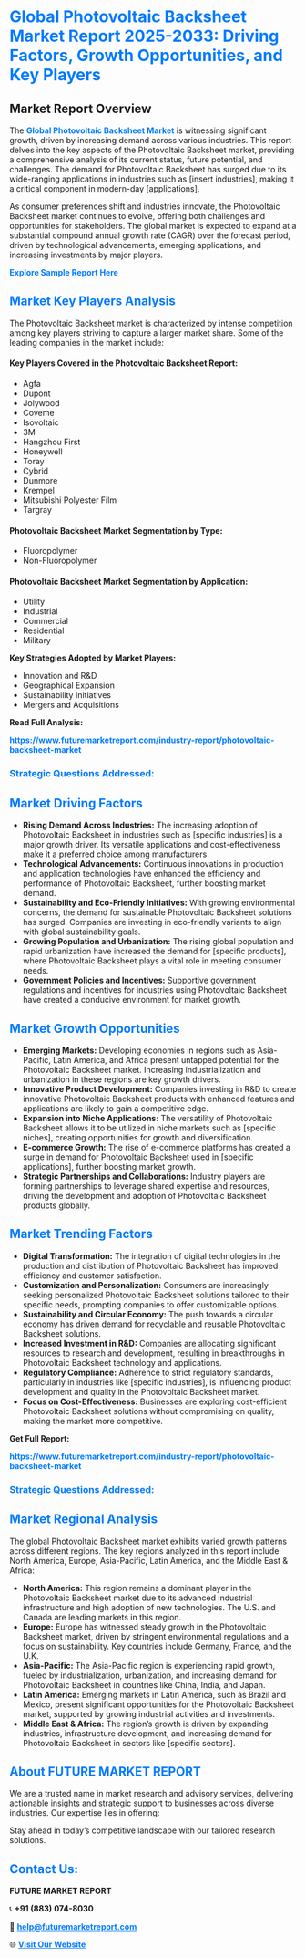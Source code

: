 <h1 style="color: #007BFF;">Global Photovoltaic Backsheet Market Report 2025-2033: Driving Factors, Growth Opportunities, and Key Players</h1>

<section id="overview">
<h2>Market Report Overview</h2>
<p>The <a href="https://www.futuremarketreport.com/industry-report/photovoltaic-backsheet-market" style="color: #007BFF; text-decoration: none;"><strong>Global Photovoltaic Backsheet Market</strong></a> is witnessing significant growth, driven by increasing demand across various industries. This report delves into the key aspects of the Photovoltaic Backsheet market, providing a comprehensive analysis of its current status, future potential, and challenges. The demand for Photovoltaic Backsheet has surged due to its wide-ranging applications in industries such as [insert industries], making it a critical component in modern-day [applications].</p>
<p>As consumer preferences shift and industries innovate, the Photovoltaic Backsheet market continues to evolve, offering both challenges and opportunities for stakeholders. The global market is expected to expand at a substantial compound annual growth rate (CAGR) over the forecast period, driven by technological advancements, emerging applications, and increasing investments by major players.</p>
</section>

<section id="overview">
<p><a href="https://www.futuremarketreport.com/request-sample/reportId=58053" style="color: #007BFF; text-decoration: none;"><strong>Explore Sample Report Here</strong></a></p>
</section>

<section id="key-players">
<h2 style="color: #007BFF;">Market Key Players Analysis</h2>
<p>The Photovoltaic Backsheet market is characterized by intense competition among key players striving to capture a larger market share. Some of the leading companies in the market include:</p>
<h4>Key Players Covered in the Photovoltaic Backsheet Report:</h4>
<ul><li>Agfa</li><li>Dupont</li><li>Jolywood</li><li>Coveme</li><li>Isovoltaic</li><li>3M</li><li>Hangzhou First</li><li>Honeywell</li><li>Toray</li><li>Cybrid</li><li>Dunmore</li><li>Krempel</li><li>Mitsubishi Polyester Film</li><li>Targray</li></ul>
<h4>Photovoltaic Backsheet Market Segmentation by Type:</h4>
<ul><li>Fluoropolymer</li><li>Non-Fluoropolymer</li></ul>

<h4>Photovoltaic Backsheet Market Segmentation by Application:</h4>
<ul><li>Utility</li><li>Industrial</li><li>Commercial</li><li>Residential</li><li>Military</li></ul>
<p><strong>Key Strategies Adopted by Market Players:</strong></p>
<ul>
<li>Innovation and R&D</li>
<li>Geographical Expansion</li>
<li>Sustainability Initiatives</li>
<li>Mergers and Acquisitions</li>
</ul>
</section>

<section>
<p><strong>Read Full Analysis: </strong></p><a href="https://www.futuremarketreport.com/industry-report/photovoltaic-backsheet-market" style="color: #007BFF; text-decoration: none;"><strong>https://www.futuremarketreport.com/industry-report/photovoltaic-backsheet-market</strong></a>
<h3 style="color: #007BFF;">Strategic Questions Addressed:</h3>
</section>

<section id="driving-factors">
<h2 style="color: #007BFF;">Market Driving Factors</h2>
<ul>
<li><strong>Rising Demand Across Industries:</strong> The increasing adoption of Photovoltaic Backsheet in industries such as [specific industries] is a major growth driver. Its versatile applications and cost-effectiveness make it a preferred choice among manufacturers.</li>
<li><strong>Technological Advancements:</strong> Continuous innovations in production and application technologies have enhanced the efficiency and performance of Photovoltaic Backsheet, further boosting market demand.</li>
<li><strong>Sustainability and Eco-Friendly Initiatives:</strong> With growing environmental concerns, the demand for sustainable Photovoltaic Backsheet solutions has surged. Companies are investing in eco-friendly variants to align with global sustainability goals.</li>
<li><strong>Growing Population and Urbanization:</strong> The rising global population and rapid urbanization have increased the demand for [specific products], where Photovoltaic Backsheet plays a vital role in meeting consumer needs.</li>
<li><strong>Government Policies and Incentives:</strong> Supportive government regulations and incentives for industries using Photovoltaic Backsheet have created a conducive environment for market growth.</li>
</ul>
</section>

<section id="growth-opportunities">
<h2 style="color: #007BFF;">Market Growth Opportunities</h2>
<ul>
<li><strong>Emerging Markets:</strong> Developing economies in regions such as Asia-Pacific, Latin America, and Africa present untapped potential for the Photovoltaic Backsheet market. Increasing industrialization and urbanization in these regions are key growth drivers.</li>
<li><strong>Innovative Product Development:</strong> Companies investing in R&D to create innovative Photovoltaic Backsheet products with enhanced features and applications are likely to gain a competitive edge.</li>
<li><strong>Expansion into Niche Applications:</strong> The versatility of Photovoltaic Backsheet allows it to be utilized in niche markets such as [specific niches], creating opportunities for growth and diversification.</li>
<li><strong>E-commerce Growth:</strong> The rise of e-commerce platforms has created a surge in demand for Photovoltaic Backsheet used in [specific applications], further boosting market growth.</li>
<li><strong>Strategic Partnerships and Collaborations:</strong> Industry players are forming partnerships to leverage shared expertise and resources, driving the development and adoption of Photovoltaic Backsheet products globally.</li>
</ul>
</section>

<section id="trending-factors">
<h2 style="color: #007BFF;">Market Trending Factors</h2>
<ul>
<li><strong>Digital Transformation:</strong> The integration of digital technologies in the production and distribution of Photovoltaic Backsheet has improved efficiency and customer satisfaction.</li>
<li><strong>Customization and Personalization:</strong> Consumers are increasingly seeking personalized Photovoltaic Backsheet solutions tailored to their specific needs, prompting companies to offer customizable options.</li>
<li><strong>Sustainability and Circular Economy:</strong> The push towards a circular economy has driven demand for recyclable and reusable Photovoltaic Backsheet solutions.</li>
<li><strong>Increased Investment in R&D:</strong> Companies are allocating significant resources to research and development, resulting in breakthroughs in Photovoltaic Backsheet technology and applications.</li>
<li><strong>Regulatory Compliance:</strong> Adherence to strict regulatory standards, particularly in industries like [specific industries], is influencing product development and quality in the Photovoltaic Backsheet market.</li>
<li><strong>Focus on Cost-Effectiveness:</strong> Businesses are exploring cost-efficient Photovoltaic Backsheet solutions without compromising on quality, making the market more competitive.</li>
</ul>
</section>

<section>
<p><strong>Get Full Report: </strong></p><a href="https://www.futuremarketreport.com/industry-report/photovoltaic-backsheet-market" style="color: #007BFF; text-decoration: none;"><strong>https://www.futuremarketreport.com/industry-report/photovoltaic-backsheet-market</strong></a>
<h3 style="color: #007BFF;">Strategic Questions Addressed:</h3>
</section>


<section id="regional-analysis">
<h2 style="color: #007BFF;">Market Regional Analysis</h2>
<p>The global Photovoltaic Backsheet market exhibits varied growth patterns across different regions. The key regions analyzed in this report include North America, Europe, Asia-Pacific, Latin America, and the Middle East & Africa:</p>
<ul>
<li><strong>North America:</strong> This region remains a dominant player in the Photovoltaic Backsheet market due to its advanced industrial infrastructure and high adoption of new technologies. The U.S. and Canada are leading markets in this region.</li>
<li><strong>Europe:</strong> Europe has witnessed steady growth in the Photovoltaic Backsheet market, driven by stringent environmental regulations and a focus on sustainability. Key countries include Germany, France, and the U.K.</li>
<li><strong>Asia-Pacific:</strong> The Asia-Pacific region is experiencing rapid growth, fueled by industrialization, urbanization, and increasing demand for Photovoltaic Backsheet in countries like China, India, and Japan.</li>
<li><strong>Latin America:</strong> Emerging markets in Latin America, such as Brazil and Mexico, present significant opportunities for the Photovoltaic Backsheet market, supported by growing industrial activities and investments.</li>
<li><strong>Middle East & Africa:</strong> The region’s growth is driven by expanding industries, infrastructure development, and increasing demand for Photovoltaic Backsheet in sectors like [specific sectors].</li>
</ul>
</section>

<footer>
<h2 style="color: #007BFF;">About FUTURE MARKET REPORT</h2>
<p>We are a trusted name in market research and advisory services, delivering actionable insights and strategic support to businesses across diverse industries. Our expertise lies in offering:</p>

<p>Stay ahead in today’s competitive landscape with our tailored research solutions.</p>

<h2 style="color: #007BFF;">Contact Us:</h2>
<p><strong>FUTURE MARKET REPORT</strong></p>
<p>📞 <strong>+91 (883) 074-8030</strong></p>
<p>📧 <strong><a href="mailto:help@futuremarketreport.com" style="color: #007BFF;">help@futuremarketreport.com</a></strong></p>
<p>🌐 <strong><a href="https://www.futuremarketreport.com/" style="color: #007BFF;">Visit Our Website</a></strong></p>
</footer>